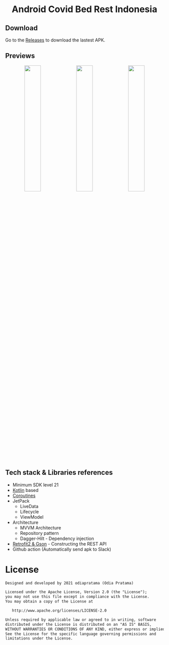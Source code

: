 
<h1 align="center">Android Covid Bed Rest Indonesia</h1>

## Download
Go to the [Releases](https://github.com/odiapratama/Android-CovidBedRest/releases) to download the lastest APK.

## Previews
<p align="center">
<img src="/preview/preview1.gif" width="32%"/>
<img src="/preview/preview2.gif" width="32%"/>
<img src="/preview/preview3.gif" width="32%"/>
</p>



## Tech stack & Libraries references
- Minimum SDK level 21
- [Kotlin](https://kotlinlang.org/) based
- [Coroutines](https://github.com/Kotlin/kotlinx.coroutines)
- JetPack
  - LiveData
  - Lifecycle
  - ViewModel
- Architecture
  - MVVM Architecture
  - Repository pattern
  - Dagger-Hilt - Dependency injection
- [Retrofit2 & Gson](https://github.com/square/retrofit) - Constructing the REST API
- Github action (Automatically send apk to Slack)

# License
```xml
Designed and developed by 2021 odiapratama (Odia Pratama)

Licensed under the Apache License, Version 2.0 (the "License");
you may not use this file except in compliance with the License.
You may obtain a copy of the License at

   http://www.apache.org/licenses/LICENSE-2.0

Unless required by applicable law or agreed to in writing, software
distributed under the License is distributed on an "AS IS" BASIS,
WITHOUT WARRANTIES OR CONDITIONS OF ANY KIND, either express or implied.
See the License for the specific language governing permissions and
limitations under the License.
```
